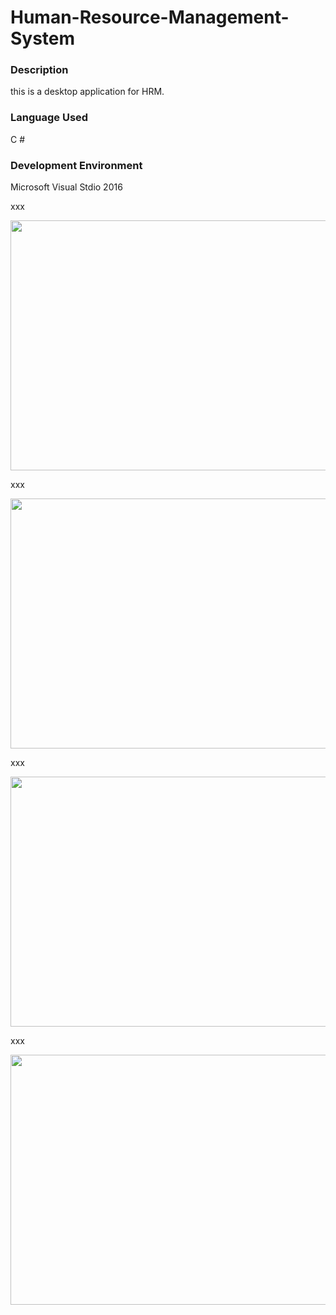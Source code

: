 
# Human-Resource-Management-System
<!DOCTYPE html>
<html>
<body>
<h3>Description</h3>
<p>this is a desktop application for HRM.</p>
<h3>Language Used</h3>
  <p>C #</p>
<h3>Development Environment </h3>
  <p>Microsoft Visual Stdio 2016</p>
  <p>xxx </p>
  <img src="https://i.imgur.com/1uaZMG3.png" width="600" height="400">
  <p>xxx</p>
  <img src="https://i.imgur.com/GhBUqRZ.png" width="600" height="400">
  <p>xxx</p>
  <img src="https://i.imgur.com/Tvs8pkh.png" width="600" height="400">
  <p>xxx</p>
  <img src="https://i.imgur.com/DzdFZLc.png" width="600" height="400">
  
</body>
</html>


